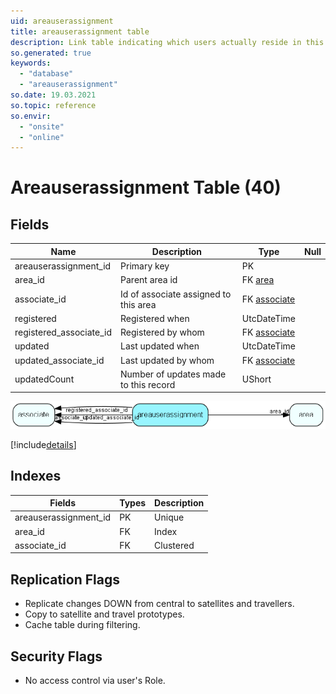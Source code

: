 ```yaml
---
uid: areauserassignment
title: areauserassignment table
description: Link table indicating which users actually reside in this area.
so.generated: true
keywords:
  - "database"
  - "areauserassignment"
so.date: 19.03.2021
so.topic: reference
so.envir:
  - "onsite"
  - "online"
---
```


# Areauserassignment Table (40)

## Fields

| Name | Description | Type | Null |
|------|-------------|------|:----:|
|areauserassignment\_id|Primary key|PK| |
|area\_id|Parent area id|FK [area](area.md)| |
|associate\_id|Id of associate assigned to this area|FK [associate](associate.md)| |
|registered|Registered when|UtcDateTime| |
|registered\_associate\_id|Registered by whom|FK [associate](associate.md)| |
|updated|Last updated when|UtcDateTime| |
|updated\_associate\_id|Last updated by whom|FK [associate](associate.md)| |
|updatedCount|Number of updates made to this record|UShort| |


![areauserassignment table relationship diagram](media\areauserassignment.png)

[!include[details](./includes/areauserassignment.md)]

## Indexes

| Fields | Types | Description |
|--------|-------|-------------|
|areauserassignment\_id |PK |Unique |
|area\_id |FK |Index |
|associate\_id |FK |Clustered |

## Replication Flags

* Replicate changes DOWN from central to satellites and travellers.
* Copy to satellite and travel prototypes.
* Cache table during filtering.

## Security Flags

* No access control via user's Role.

